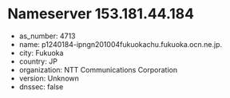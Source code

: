 # Nameserver 153.181.44.184

* as_number: 4713
* name: p1240184-ipngn201004fukuokachu.fukuoka.ocn.ne.jp.
* city: Fukuoka
* country: JP
* organization: NTT Communications Corporation
* version: Unknown
* dnssec: false

